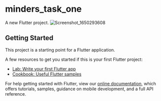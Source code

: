# minders_task_one

A new Flutter project.
![Screenshot_1650293608](https://user-images.githubusercontent.com/73315485/163827177-c714eb69-9dbe-4188-874d-5999f37e6c81.png)


## Getting Started

This project is a starting point for a Flutter application.

A few resources to get you started if this is your first Flutter project:

- [Lab: Write your first Flutter app](https://flutter.dev/docs/get-started/codelab)
- [Cookbook: Useful Flutter samples](https://flutter.dev/docs/cookbook)

For help getting started with Flutter, view our
[online documentation](https://flutter.dev/docs), which offers tutorials,
samples, guidance on mobile development, and a full API reference.
